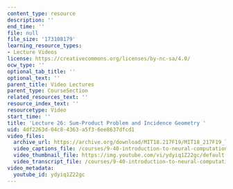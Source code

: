 ```yaml
---
content_type: resource
description: ''
end_time: ''
file: null
file_size: '173108179'
learning_resource_types:
- Lecture Videos
license: https://creativecommons.org/licenses/by-nc-sa/4.0/
ocw_type: ''
optional_tab_title: ''
optional_text: ''
parent_title: Video Lectures
parent_type: CourseSection
related_resources_text: ''
resource_index_text: ''
resourcetype: Video
start_time: ''
title: 'Lecture 26: Sum-Product Problem and Incidence Geometry '
uid: 4df2263d-04c8-4363-a5f3-6ee8637dfcd1
video_files:
  archive_url: https://archive.org/download/MIT18.217F19/MIT18_217F19_lec26_300k.mp4
  video_captions_file: /courses/9-40-introduction-to-neural-computation-spring-2018/ydyiq1Z22gc_captions.vtt
  video_thumbnail_file: https://img.youtube.com/vi/ydyiq1Z22gc/default.jpg
  video_transcript_file: /courses/9-40-introduction-to-neural-computation-spring-2018/ydyiq1Z22gc_transcript.pdf
video_metadata:
  youtube_id: ydyiq1Z22gc
---
```

